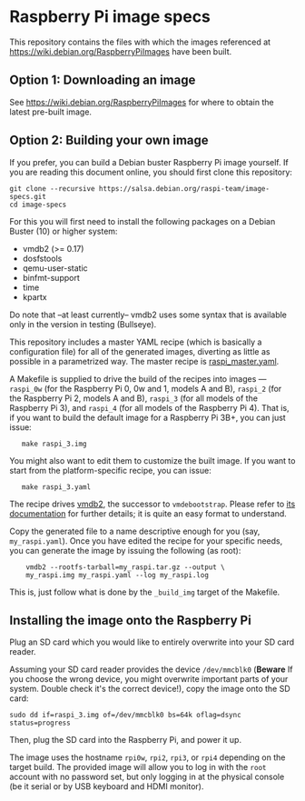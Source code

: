 # Raspberry Pi image specs

This repository contains the files with which the images referenced at
https://wiki.debian.org/RaspberryPiImages have been built.

## Option 1: Downloading an image

See https://wiki.debian.org/RaspberryPiImages for where to obtain the
latest pre-built image.

## Option 2: Building your own image

If you prefer, you can build a Debian buster Raspberry Pi image
yourself. If you are reading this document online, you should first
clone this repository:

```shell
git clone --recursive https://salsa.debian.org/raspi-team/image-specs.git
cd image-specs
```

For this you will first need to install the following packages on a
Debian Buster (10) or higher system:

* vmdb2 (>= 0.17)
* dosfstools
* qemu-user-static
* binfmt-support
* time
* kpartx

Do note that –at least currently– vmdb2 uses some syntax that is available
only in the version in testing (Bullseye).

This repository includes a master YAML recipe (which is basically a
configuration file) for all of the generated images, diverting as
little as possible in a parametrized way. The master recipe is
[raspi_master.yaml](raspi_master.yaml).

A Makefile is supplied to drive the build of the recipes into images —
`raspi_0w` (for the Raspberry Pi 0, 0w and 1, models A and B),
`raspi_2` (for the Raspberry Pi 2, models A and B), `raspi_3`
(for all models of the Raspberry Pi 3), and `raspi_4` (for all
models of the Raspberry Pi 4). That is, if you want to build the
default image for a Raspberry Pi 3B+, you can just issue:

```shell
   make raspi_3.img
```

You might also want to edit them to customize the built image. If you
want to start from the platform-specific recipe, you can issue:

```shell
   make raspi_3.yaml
```
The recipe drives [vmdb2](https://vmdb2.liw.fi/), the successor to
`vmdebootstrap`. Please refer to [its
documentation](https://vmdb2.liw.fi/documentation/) for further
details; it is quite an easy format to understand.

Copy the generated file to a name descriptive enough for you (say,
`my_raspi.yaml`). Once you have edited the recipe for your specific
needs, you can generate the image by issuing the following (as root):

```shell
    vmdb2 --rootfs-tarball=my_raspi.tar.gz --output \
	my_raspi.img my_raspi.yaml --log my_raspi.log
```

This is, just follow what is done by the `_build_img` target of the Makefile.

## Installing the image onto the Raspberry Pi

Plug an SD card which you would like to entirely overwrite into your SD card reader.

Assuming your SD card reader provides the device `/dev/mmcblk0`
(**Beware** If you choose the wrong device, you might overwrite
important parts of your system.  Double check it's the correct
device!), copy the image onto the SD card:

```shell
sudo dd if=raspi_3.img of=/dev/mmcblk0 bs=64k oflag=dsync status=progress
```

Then, plug the SD card into the Raspberry Pi, and power it up.

The image uses the hostname `rpi0w`, `rpi2`, `rpi3`, or `rpi4` depending on the
target build. The provided image will allow you to log in with the
`root` account with no password set, but only logging in at the
physical console (be it serial or by USB keyboard and HDMI monitor).
